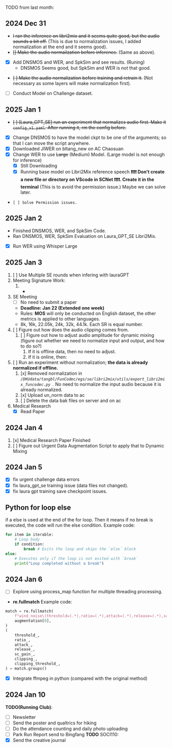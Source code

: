 TODO from last month:

## 2024 Dec 31
- ~~I ran the inference on libri2mix and it seems quite good, but the audio sounds a bit off.~~ (This is due to normalization issues, I added normalization at the end and it seems good). 
- ~~[] Make the audio normailzation before inference.~~ (Same as above).
- [x] Add DNSMOS and WER, and SpkSim and see results. (Runing)
	-  DNSMOS Seems good, but SpkSim and WER is not that good.
- ~~[ ] Make the audio normalization before training and retrain it.~~ (Not necessary as some layers will make normalization first).
- [ ] Conduct Model on Challenge dataset.


  
## 2025 Jan 1

- ~~[ ] [Laura_GPT_SE] run an experiment that normalizes audio first. Make it `config_v1.yaml`. After running it, rm the config before.~~
- [x] Change DNSMOS to have the model ckpt to be one of the arguments; so that I can move the script anywhere.
- [x] Downloaded JIWER on bltang_new on AC Chaosuan
- [x] Change WER to use ~~Large~~ (Medium) Model. (Large model is not enough for inference)
	-  [x] Still Downloading 
	-  [x] Running base model on Libri2Mix reference speech
**❗️❗️❗️❗️ Don't create a new file or directory on VScode in SCNet ❗️❗️❗️❗️. Create it in the terminal** (This is to avoid the permission issue.) Maybe we can solve later.
-     [ ] Solve Permission issues. 

## 2025 Jan 2
- Finished DNSMOS, WER, and SpkSim Code.
- Ran DNSMOS, WER, SpkSim Evaluation on Laura_GPT_SE Libri2Mix.
- [x] Run WER using Whisper Large

## 2025 Jan 3

1. [ ] Use Multiple SE rounds when infering with lauraGPT
2. Meeting Signature Work:
	1. - 
3. SE Meeting
	- [ ] No need to submit a paper
	- __Deadline: Jan 22 (Extended one week)__
	- Rules: __MOS__ will only be conducted on English dataset, the other metrics is applied to other languages. 
	- 8k, 16k, 22.05k, 24k, 32k, 44.1k. Each SR is equal number.  
4. [ ] Figure out how does the audio clipping comes from.
	1. [ ] Figure out how to adjust audio amplitude for dynamic mixing (figure out whether we need to normalize input and output, and how to do so?)
		1. If it is offline data, then no need to adjust.
		2. If it is online, then: 
5. [ ] Run an experiment without normalization; __the data is already normalized if offline.__
	1. [x] Removed normalization in _`/DKUdata/tangbl/FunCodec/egs/se/libri2mix/utils/export_libri2mix_funcodec.py `._ No need to normalize the input audio because it is already normalized. 
	2. [x] Upload un_norm data to ac
	4. [ ] Delete the data bak files on server and on ac
6. Medical Research
	- [x] Read Paper 

## 2024 Jan 4
1. [x] Medical Research Paper Finished
2. [ ] Figure out Urgent Data Augmentation Script to apply that to Dynamic Mixing


## 2024 Jan 5
- [x] fix urgent challenge data errors
- [x] fix laura_gpt_se training issue (data files not changed).
- [x] fix laura gpt training save checkpoint issues.
## Python for loop else 
if a else is used at the end of the for loop. Then it means if no break is executed, the code will run the else condition. Example code: 
```python
for item in iterable: 
	# Loop body 
	if condition: 
		break # Exits the loop and skips the `else` block 
else: 
	# Executes only if the loop is not exited with `break` 
	print("Loop completed without a break")
```

## 2024 Jan 6
- [ ] Explore using process_map function for multiple threading processing.
- __re.fullmatch__
	Example code:
```python
match = re.fullmatch(
	f"wind_noise\(threshold=(.*),ratio=(.*),attack=(.*),release=(.*),sc_gain=(.*),clipping=(.*),clipping_threshold=(.*)\)",
	augmentation[0],
)
(
	threshold_,
	ratio_,
	attack_,
	release_,
	sc_gain_,
	clipping_,
	clipping_threshold_,
) = match.groups()
```
- [x] Integrate ffmpeg in python (compared with the original method) 

## 2024 Jan 10
__TODO(Running Club)__:
- [ ] Newsletter
- [ ] Send the poster and qualtrics for hiking
- [ ] Do the attendance counting and daily photo uploading
- [ ] Park Run Report send to Bingfang
__TODO__ SOCI110:
- [x] Send the creative journal